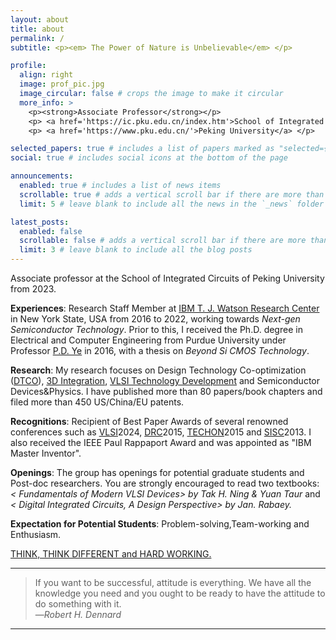 ```yaml
---
layout: about
title: about
permalink: /
subtitle: <p><em> The Power of Nature is Unbelievable</em> </p> 

profile:
  align: right
  image: prof_pic.jpg
  image_circular: false # crops the image to make it circular
  more_info: >
    <p><strong>Associate Professor</strong></p>    
    <p> <a href='https://ic.pku.edu.cn/index.htm'>School of Integrated Circuits</a> </p>
    <p> <a href='https://www.pku.edu.cn/'>Peking University</a> </p>

selected_papers: true # includes a list of papers marked as "selected={true}"
social: true # includes social icons at the bottom of the page

announcements:
  enabled: true # includes a list of news items
  scrollable: true # adds a vertical scroll bar if there are more than 3 news items
  limit: 5 # leave blank to include all the news in the `_news` folder

latest_posts:
  enabled: false
  scrollable: false # adds a vertical scroll bar if there are more than 3 new posts items
  limit: 3 # leave blank to include all the blog posts
---
```


Associate professor at the School of Integrated Circuits of Peking University from 2023.

**Experiences**: Research Staff Member at <a href='https://research.ibm.com/labs/albany/'>IBM T. J. Watson Research Center</a> in New York State, USA from 2016 to 2022, working towards _Next-gen Semiconductor Technology_. Prior to this, I received the Ph.D. degree in Electrical and Computer Engineering from Purdue University under Professor <a href='https://engineering.purdue.edu/~yep/'>P.D. Ye</a> in 2016, with a thesis on _Beyond Si CMOS Technology_. 

**Research**: My research focuses on Design Technology Co-optimization (<a href='https://www.imec-int.com/en/articles/getting-most-out-your-system'>DTCO</a>), <a href='https://spectrum.ieee.org/3d-cmos'>3D Integration</a>, <a href='https://www.semiconductor-digest.com/new-structure-transistors-for-advanced-technology-node-cmos-ics/'>VLSI Technology Development</a> and Semiconductor Devices&Physics. I have published more than 80 papers/book chapters and filed more than 450 US/China/EU patents.

**Recognitions**: Recipient of Best Paper Awards of several renowned conferences such as <a href='http://www.vlsisymposium.org/'>VLSI</a>2024, <a href='https://2025.deviceresearchconference.org/'>DRC</a>2015, <a href='https://www.src.org/calendar/e005106/'>TECHON</a>2015 and <a href='https://www.ieeesisc.org/'>SISC</a>2013. I also received the IEEE Paul Rappaport Award and was appointed as "IBM Master Inventor".

**Openings**: The group has openings for potential graduate students and Post-doc researchers. You are strongly encouraged to read two textbooks: _< Fundamentals of Modern VLSI Devices> by Tak H. Ning & Yuan Taur_ and _< Digital Integrated Circuits, A Design Perspective> by Jan. Rabaey._

**Expectation for Potential Students**: Problem-solving,Team-working and Enthusiasm. 

<ins>THINK, THINK DIFFERENT and HARD WORKING.</ins>

---
> If you want to be successful, attitude is everything. We have all the knowledge you need and you ought to be ready to have the attitude to do something with it. \
> —_Robert H. Dennard_
---
